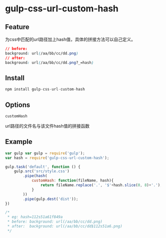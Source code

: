 # gulp-css-url-custom-hash

## Feature

为css中匹配的url路径加上hash值，具体的拼接方法可以自己定义。

```css
// before:
background: url(/aa/bb/cc/dd.png)
// after:
background: url(/aa/bb/cc/dd.png?_=hash)
```

## Install

```java
npm install gulp-css-url-custom-hash
```

## Options

`customHash`

url路径的文件名与该文件hash值的拼接函数

## Example

```javascript
var gulp var gulp = require('gulp');
var hash = require('gulp-css-url-custom-hash');

gulp.task('default', function () {
    gulp.src('src/style.css')
        .pipe(hash(
    		customHash: function(fileName, hash){
                return fileName.replace('.', '$'+hash.slice(0, 8)+'.');
            }
    	))
        .pipe(gulp.dest('dist'));
})

/*
 * eg: hash=112s51a61f849a
 * before: background: url(/aa/bb/cc/dd.png)
 * after:  background: url(/aa/bb/cc/dd$112s51a6.png)
 */
```

